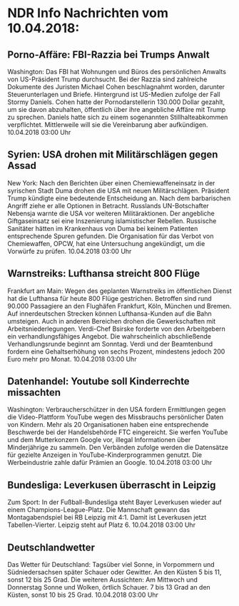 # NDR Info Nachrichten vom 10.04.2018:


## Porno-Affäre: FBI-Razzia bei Trumps Anwalt
Washington: Das FBI hat Wohnungen und Büros des persönlichen Anwalts von US-Präsident Trump durchsucht. Bei der Razzia sind zahlreiche Dokumente des Juristen Michael Cohen beschlagnahmt worden, darunter Steuerunterlagen und Briefe. Hintergrund ist US-Medien zufolge der Fall Stormy Daniels. Cohen hatte der Pornodarstellerin 130.000 Dollar gezahlt, um sie davon abzuhalten, öffentlich über ihre angebliche Affäre mit Trump zu sprechen. Daniels hatte sich zu einem sogenannten Stillhalteabkommen verpflichtet. Mittlerweile will sie die Vereinbarung aber aufkündigen. 10.04.2018 03:00 Uhr 

## Syrien: USA drohen mit Militärschlägen gegen Assad
New York: Nach den Berichten über einen Chemiewaffeneinsatz in der syrischen Stadt Duma drohen die USA mit neuen Militärschlägen. Präsident Trump kündigte eine bedeutende Entscheidung an. Nach dem barbarischen Angriff ziehe er alle Optionen in Betracht. Russlands UN-Botschafter Nebensja warnte die USA vor weiteren Militäraktionen. Der angebliche Giftgaseinsatz sei eine Inszenierung islamistischer Rebellen. Russische Sanitäter hätten im Krankenhaus von Duma bei keinem Patienten entsprechende Spuren gefunden. Die Organisation für das Verbot von Chemiewaffen, OPCW, hat eine Untersuchung angekündigt, um die Vorwürfe zu prüfen. 10.04.2018 03:00 Uhr 

## Warnstreiks: Lufthansa streicht 800 Flüge
Frankfurt am Main: Wegen des geplanten Warnstreiks im öffentlichen Dienst hat die Lufthansa für heute 800 Flüge gestrichen. Betroffen sind rund 90.000 Passagiere an den Flughäfen Frankfurt, Köln, München und Bremen. Auf innerdeutschen Strecken können Lufthansa-Kunden auf die Bahn umsteigen. Auch in anderen Bereichen drohen die Gewerkschaften mit Arbeitsniederlegungen. Verdi-Chef Bsirske forderte von den Arbeitgebern ein verhandlungsfähiges Angebot. Die wahrscheinlich abschließende Verhandlungsrunde beginnt am Sonntag. Verdi und der Beamtenbund fordern eine Gehaltserhöhung von sechs Prozent, mindestens jedoch 200 Euro mehr pro Monat. 10.04.2018 03:00 Uhr 

## Datenhandel: Youtube soll Kinderrechte missachten
Washington:	Verbraucherschützer in den USA fordern Ermittlungen gegen die Video-Plattform YouTube wegen des Missbrauchs persönlicher Daten von Kindern. Mehr als 20 Organisationen haben eine entsprechende Beschwerde bei der Handelsbehörde FTC eingereicht. Sie werfen YouTube und dem Mutterkonzern Google vor, illegal Informationen über Minderjährige zu sammeln. Den Verbänden zufolge werden die Datensätze für gezielte Anzeigen in YouTube-Kinderprogrammen genutzt. Die Werbeindustrie zahle dafür Prämien an Google. 10.04.2018 03:00 Uhr 

## Bundesliga: Leverkusen überrascht in Leipzig
Zum Sport: In der Fußball-Bundesliga steht Bayer Leverkusen wieder auf einem Champions-League-Platz. Die Mannschaft gewann das Montagabendspiel bei RB Leipzig mit 4:1. Damit ist Leverkusen jetzt Tabellen-Vierter. Leipzig steht auf Platz 6. 10.04.2018 03:00 Uhr 

## Deutschlandwetter
Das Wetter für Deutschland:
Tagsüber viel Sonne, in Vorpommern und Südniedersachsen später Schauer oder Gewitter. An den Küsten 5 bis 11, sonst 12 bis 25 Grad. Die weiteren Aussichten: Am Mittwoch und Donnerstag Sonne und Wolken, örtlich Schauer. 7 bis 13 Grad an den Küsten, sonst 10 bis 25 Grad. 10.04.2018 03:00 Uhr 
